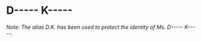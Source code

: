 # D----- K-----

_Note: The alias D.K. has been used to protect the identity of Ms. D----- K-----._
